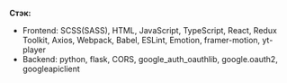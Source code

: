 **Стэк:** <br>
-  Frontend: SCSS(SASS), HTML, JavaScript, TypeScript, React, Redux Toolkit, Axios, Webpack, Babel,  ESLint, Emotion, framer-motion, yt-player<br>
-  Backend: python, flask, CORS, google_auth_oauthlib, google.oauth2, googleapiclient
